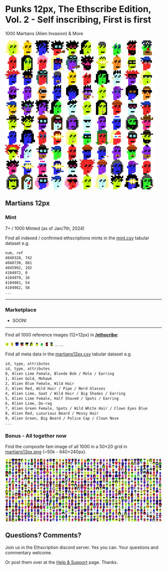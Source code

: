 

# Punks 12px, The Ethscribe Edition, Vol. 2 -  Self inscribing, First is first

1000 Martians (Alien Invasion) & More


![](i/martians12px_100@4x.png "the first hundred martian 12px in 4x")



## Martians 12px

### Mint

7+ / 1000 Minted  (as of Jan/7th, 2024)

Find all indexed / confirmed ethscriptions mints in the [mint.csv](mint.csv) tabular dataset e.g.

```
num, ref
4040328, 742
4040730, 881
4045992, 192
4104972, 0
4104979, 16
4104981, 54
4104982, 58
...
```

---

### Marketplace

  - SOON!
  
---



Find all 1000 reference images (12×12px) in [**/ethscribe**](ethscribe):

![](ethscribe/martian000.png)
![](ethscribe/martian001.png)
![](ethscribe/martian002.png)
![](ethscribe/martian003.png)
![](ethscribe/martian004.png)
![](ethscribe/martian005.png)
![](ethscribe/martian006.png)
![](ethscribe/martian007.png)
![](ethscribe/martian008.png)
![](ethscribe/martian009.png)
...
...


Find all meta data in the [martians12px.csv](martians12px.csv) tabular dataset e.g.

```
id, type, attributes
id, type, attributes
0, Alien Lime Female, Blonde Bob / Mole / Earring
1, Alien Gold, Mohawk
2, Alien Blue Female, Wild Hair
3, Alien Red, Wild Hair / Pipe / Nerd Glasses
4, Alien Lime, Goat / Wild Hair / Big Shades / Earring
5, Alien Lime Female, Half Shaved / Spots / Earring
6, Alien Lime, Do-rag
7, Alien Green Female, Spots / Wild White Hair / Clown Eyes Blue
8, Alien Red, Luxurious Beard / Messy Hair
9, Alien Green, Big Beard / Police Cap / Clown Nose
...
```


### Bonus - All together now

Find the composite fam image of all 1000 in a 50×20 grid in [martians12px.png](martians12px.png) (~50k - 640×240px).

![](martians12px.png)






## Questions? Comments?


Join us in the Ethscription discord server. Yes you can.
Your questions and commentary welcome.

Or post them over at the [Help & Support](https://github.com/geraldb/help) page. Thanks.

